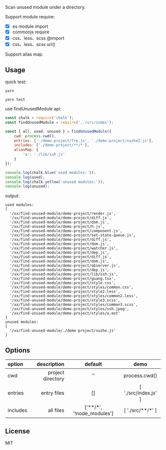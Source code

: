Scan unused module under a directory.

Support module require:
- [x] es module import
- [x] commonjs require 
- [x] css、less、scss @import
- [x] css、less、scss url()

Support alias map.

## Usage

quick test:

```
yarn

yarn test
```

use findUnusedModule api:

```javascript
const chalk = require('chalk');
const findUnusedModule = require('../src/index');

const { all, used, unused } = findUnusedModule({
    cwd: process.cwd(),
    entries: ['./demo-project/fre.js', './demo-project/suzhe2.js'],
    includes: ['./demo-project/**/*'],
    aliasMap: {
        'a': './lib/ssh.js'
    }    
});

console.log(chalk.blue('used modules:'));
console.log(used);
console.log(chalk.yellow('unused modules:'));
console.log(unused);


```

output:
```
used modules:
[
  '/xx/find-unused-module/demo-project/render.js',
  '/xx/find-unused-module/demo-project/diff.js',
  '/xx/find-unused-module/demo-project/dom.js',
  '/xx/find-unused-module/demo-project/h.js',
  '/xx/find-unused-module/demo-project/component.js',
  '/xx/find-unused-module/demo-project/set-state-queue.js',
  '/xx/find-unused-module/demo-project/diff.js',
  '/xx/find-unused-module/demo-project/dom.js',
  '/xx/find-unused-module/demo-project/watcher.js',
  '/xx/find-unused-module/demo-project/dep.js',
  '/xx/find-unused-module/demo-project/diff.js',
  '/xx/find-unused-module/demo-project/dom.js',
  '/xx/find-unused-module/demo-project/observer.js',
  '/xx/find-unused-module/demo-project/dep.js',
  '/xx/find-unused-module/demo-project/lib/ssh.js',
  '/xx/find-unused-module/demo-project/guang.tsx',
  '/xx/find-unused-module/demo-project/style.css',
  '/xx/find-unused-module/demo-project/styles/common.css',
  '/xx/find-unused-module/demo-project/style2.less',
  '/xx/find-unused-module/demo-project/styles/common2.less',
  '/xx/find-unused-module/demo-project/style3.scss',
  '/xx/find-unused-module/demo-project/styles/common3.scss',
  '/xx/find-unused-module/demo-project/styles/ssh.jpeg',
  '/xx/find-unused-module/demo-project/styles/a.eot'
]
unused modules:
[
  '/xx/find-unused-module/./demo-project/suzhe.js'
]
```
## Options

| option | description | default | demo |
| :-----| ----: | :----: | :----: |
| cwd | project directory | '' | process.cwd() |
| entries | entry files | [] | [ './src/index.js' ] |
| includes | all files | ['\*\*/\*', '!node_modules'] | [ './src/\*\*/*' ] |

## License

MIT
